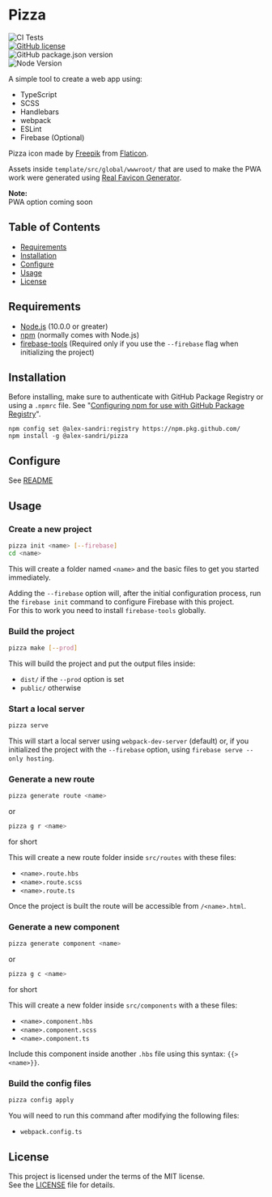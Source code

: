 # Pizza

![CI Tests](https://github.com/alex-sandri/pizza/workflows/CI%20Tests/badge.svg)\
[![GitHub license](https://img.shields.io/github/license/alex-sandri/pizza)](https://github.com/alex-sandri/pizza/blob/master/LICENSE)\
![GitHub package.json version](https://img.shields.io/github/package-json/v/alex-sandri/pizza)\
![Node Version](https://img.shields.io/badge/node-%3E%3D%2010.0.0-brightgreen)

A simple tool to create a web app using:
 - TypeScript
 - SCSS
 - Handlebars
 - webpack
 - ESLint
 - Firebase (Optional)

Pizza icon made by [Freepik](https://www.flaticon.com/authors/freepik) from [Flaticon](https://www.flaticon.com/).

Assets inside `template/src/global/wwwroot/` that are used to make the PWA work were generated using [Real Favicon Generator](https://realfavicongenerator.net/).

**Note:**\
PWA option coming soon

## Table of Contents

 * [Requirements](#requirements)
 * [Installation](#installation)
 * [Configure](#configure)
 * [Usage](#usage)
 * [License](#license)

## Requirements

 - [Node.js](https://nodejs.org/) (10.0.0 or greater)
 - [npm](https://www.npmjs.com/) (normally comes with Node.js)
 - [firebase-tools](https://github.com/firebase/firebase-tools) (Required only if you use the `--firebase` flag when initializing the project)


## Installation

Before installing, make sure to authenticate with GitHub Package Registry or using a `.npmrc` file. See "[Configuring npm for use with GitHub Package Registry](https://help.github.com/en/articles/configuring-npm-for-use-with-github-package-registry#authenticating-to-github-package-registry)".

```
npm config set @alex-sandri:registry https://npm.pkg.github.com/
npm install -g @alex-sandri/pizza
```

## Configure

See [README](template/README.md#configure)

## Usage

### Create a new project

```bash
pizza init <name> [--firebase]
cd <name>
```

This will create a folder named `<name>` and the basic files to get you started immediately.

Adding the `--firebase` option will, after the initial configuration process, run the `firebase init` command to configure Firebase with this project.\
For this to work you need to install `firebase-tools` globally.

### Build the project

```bash
pizza make [--prod]
```

This will build the project and put the output files inside:
 - `dist/` if the `--prod` option is set
 - `public/` otherwise

### Start a local server

```bash
pizza serve
```

This will start a local server using `webpack-dev-server` (default) or, if you initialized the project with the `--firebase` option, using `firebase serve --only hosting`.

### Generate a new route

```bash
pizza generate route <name>
```
or
```bash
pizza g r <name>
```
for short

This will create a new route folder inside `src/routes` with these files:
 - `<name>.route.hbs`
 - `<name>.route.scss`
 - `<name>.route.ts`

Once the project is built the route will be accessible from `/<name>.html`.

### Generate a new component

```bash
pizza generate component <name>
```
or
```bash
pizza g c <name>
```
for short

This will create a new folder inside `src/components` with a these files:
 - `<name>.component.hbs`
 - `<name>.component.scss`
 - `<name>.component.ts`

Include this component inside another `.hbs` file using this syntax: `{{> <name>}}`.

### Build the config files

```bash
pizza config apply
```

You will need to run this command after modifying the following files:
 - `webpack.config.ts`

## License

This project is licensed under the terms of the MIT license.\
See the [LICENSE](LICENSE) file for details.
